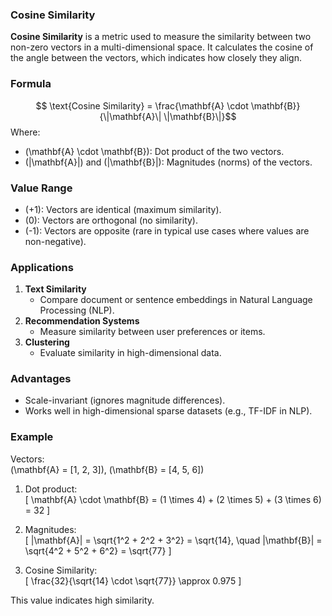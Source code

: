 ### **Cosine Similarity**

**Cosine Similarity** is a metric used to measure the similarity between two non-zero vectors in a multi-dimensional space. It calculates the cosine of the angle between the vectors, which indicates how closely they align.

### **Formula**
$$ \text{Cosine Similarity} = \frac{\mathbf{A} \cdot \mathbf{B}}{\|\mathbf{A}\| \|\mathbf{B}\|}$$
Where:  
- \(\mathbf{A} \cdot \mathbf{B}\): Dot product of the two vectors.  
- \(\|\mathbf{A}\|\) and \(\|\mathbf{B}\|\): Magnitudes (norms) of the vectors.

### **Value Range**
- \(+1\): Vectors are identical (maximum similarity).  
- \(0\): Vectors are orthogonal (no similarity).  
- \(-1\): Vectors are opposite (rare in typical use cases where values are non-negative).

### **Applications**
1. **Text Similarity**  
   - Compare document or sentence embeddings in Natural Language Processing (NLP).
2. **Recommendation Systems**  
   - Measure similarity between user preferences or items.
3. **Clustering**  
   - Evaluate similarity in high-dimensional data.

### **Advantages**
- Scale-invariant (ignores magnitude differences).
- Works well in high-dimensional sparse datasets (e.g., TF-IDF in NLP).

### **Example**
Vectors:  
\(\mathbf{A} = [1, 2, 3]\), \(\mathbf{B} = [4, 5, 6]\)  

1. Dot product:  
\[
\mathbf{A} \cdot \mathbf{B} = (1 \times 4) + (2 \times 5) + (3 \times 6) = 32
\]

2. Magnitudes:  
\[
\|\mathbf{A}\| = \sqrt{1^2 + 2^2 + 3^2} = \sqrt{14}, \quad \|\mathbf{B}\| = \sqrt{4^2 + 5^2 + 6^2} = \sqrt{77}
\]

3. Cosine Similarity:  
\[
\frac{32}{\sqrt{14} \cdot \sqrt{77}} \approx 0.975
\]

This value indicates high similarity.